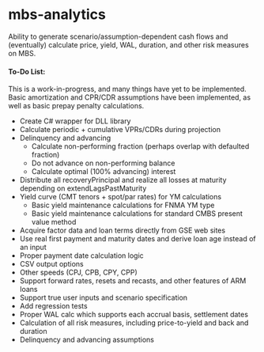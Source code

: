 # mbs-analytics
Ability to generate scenario/assumption-dependent cash flows and (eventually) calculate price, yield, WAL, duration, and other risk measures on MBS.

#### To-Do List:

This is a work-in-progress, and many things have yet to be implemented. Basic amortization and CPR/CDR assumptions have been implemented, as well as basic prepay penalty calculations.


- Create C# wrapper for DLL library
- Calculate periodic + cumulative VPRs/CDRs during projection
- Delinquency and advancing
    - Calculate non-performing fraction (perhaps overlap with defaulted fraction)
    - Do not advance on non-performing balance
    - Calculate optimal (100% advancing) interest
- Distribute all recoveryPrincipal and realize all losses at maturity depending on extendLagsPastMaturity
- Yield curve (CMT tenors + spot/par rates) for YM calculations
  - Basic yield maintenance calculations for FNMA YM type
  - Basic yield maintenance calculations for standard CMBS present value method
- Acquire factor data and loan terms directly from GSE web sites
- Use real first payment and maturity dates and derive loan age instead of an input
- Proper payment date calculation logic
- CSV output options
- Other speeds (CPJ, CPB, CPY, CPP)
- Support forward rates, resets and recasts, and other features of ARM loans
- Support true user inputs and scenario specification
- Add regression tests
- Proper WAL calc which supports each accrual basis, settlement dates
- Calculation of all risk measures, including price-to-yield and back and duration
- Delinquency and advancing assumptions
